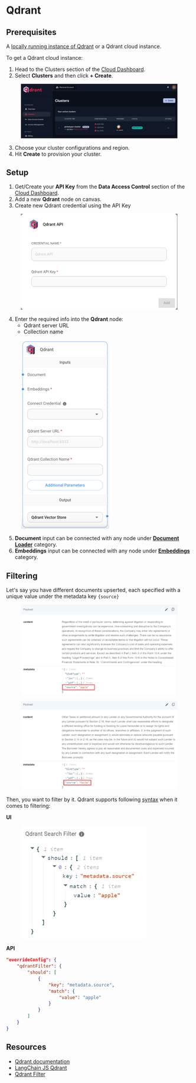 # Qdrant

## Prerequisites

A [locally running instance of Qdrant](https://qdrant.tech/documentation/quick-start/) or a Qdrant cloud instance.

To get a Qdrant cloud instance:

1. Head to the Clusters section of the [Cloud Dashboard](https://cloud.qdrant.io/overview).
2. Select **Clusters** and then click **+ Create**.

<figure><img src="../../../.gitbook/assets/qdrant/2.png" alt=""><figcaption></figcaption></figure>

3. Choose your cluster configurations and region.
4. Hit **Create** to provision your cluster.

## Setup

1. Get/Create your **API Key** from the **Data Access Control** section of the [Cloud Dashboard](https://cloud.qdrant.io/overview).
2. Add a new **Qdrant** node on canvas.
3. Create new Qdrant credential using the API Key

<figure><img src="../../../.gitbook/assets/qdrant/1.png" alt="" width="563"><figcaption></figcaption></figure>

4. Enter the required info into the **Qdrant** node:
   * Qdrant server URL
   * Collection name

<figure><img src="../../../.gitbook/assets/qdrant/3.png" alt="" width="239"><figcaption></figcaption></figure>

5. **Document** input can be connected with any node under [**Document Loader**](../document-loaders/) category.
6. **Embeddings** input can be connected with any node under [**Embeddings**](../embeddings/) category.

## Filtering

Let's say you have different documents upserted, each specified with a unique value under the metadata key `{source}`

<div align="left">

<figure><img src="../../../.gitbook/assets/Screenshot 2024-03-05 141551.png" alt="" width="563"><figcaption></figcaption></figure>

 

<figure><img src="../../../.gitbook/assets/Screenshot 2024-03-05 141619.png" alt="" width="563"><figcaption></figcaption></figure>

</div>

Then, you want to filter by it. Qdrant supports following [syntax](https://qdrant.tech/documentation/concepts/filtering/#nested-key) when it comes to filtering:

**UI**

<figure><img src="../../../.gitbook/assets/image (1).png" alt="" width="338"><figcaption></figcaption></figure>

**API**

```json
"overrideConfig": {
    "qdrantFilter": {
        "should": [
            {
                "key": "metadata.source",
                "match": {
                    "value": "apple"
                }
            }
        ]
    }
}
```

## Resources

* [Qdrant documentation](https://qdrant.tech/documentation/)
* [LangChain JS Qdrant](https://js.langchain.com/docs/integrations/vectorstores/qdrant)
* [Qdrant Filter](https://qdrant.tech/documentation/concepts/filtering/#nested-key)
